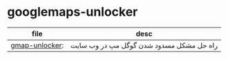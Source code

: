 # googlemaps-unlocker
| file | desc |
| ------ | ------ |
| [gmap-unlocker]: | راه حل مشکل مسدود شدن گوگل مپ در وب سایت |

 [gmap-unlocker]: <https://github.com/arman-shirmohammadi/googlemaps-unlocker/packages>
